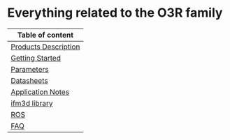 # Everything related to the O3R family

| Table of content|
|-|
| [Products Description](ProductsDescription/README.md)|
| [Getting Started](GettingStarted/README.md)|
| [Parameters](Parameters/README.md)|
| [Datasheets](Datasheets/README.md)|
| [Application Notes](ApplicationNotes/README.md)|
| [ifm3d library](INSERT-LINK)|
| [ROS](INSERT-LINK)|
| [FAQ](FAQ/README.md)|